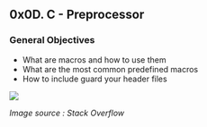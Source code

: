 <h2>0x0D. C - Preprocessor</h2>

<h3> General Objectives </h3>
<ul>
<li> What are macros and how to use them</li>
<li> What are the most common predefined macros</li>
<li> How to include guard your header files </li>
</ul>
 <img src="https://i.stack.imgur.com/ifCTV.png" />

<i> Image source : Stack Overflow </i>

